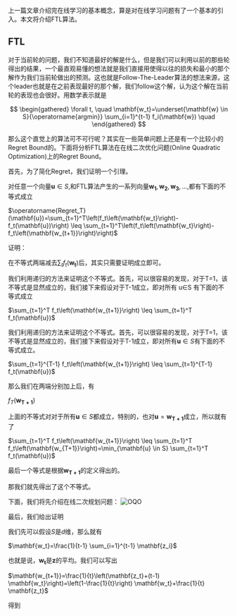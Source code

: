 上一篇文章介绍完在线学习的基本概念，算是对在线学习问题有了一个基本的引入。本文将介绍FTL算法。

## FTL

对于当前轮的问题，我们不知道最好的解是什么，但是我们可以利用以前的那些轮得出的结果，一个最直观易懂的想法就是我们直接用使得以往的损失和最小的那个解作为我们当前轮做出的预测。这也就是Follow-The-Leader算法的想法来源，这个leader也就是在之前表现最好的那个解，我们follow这个解，认为这个解在当前轮的表现也会很好。用数学表示就是

$$ \begin{gathered} \forall t, \quad \mathbf{w_t}=\underset{\mathbf{w} \in S}{\operatorname{argmin}} \sum_{i=1}^{t-1} f_i(\mathbf{w}) \quad \end{gathered} $$

那么这个直觉上的算法可不可行呢？其实在一些简单问题上还是有一个比较小的Regret Bound的。下面将分析FTL算法在在线二次优化问题(Online Quadratic Optimization)上的Regret Bound。

首先，为了简化Regret，我们证明一个引理。

对任意一个向量$\mathbf{u}∈S$,和FTL算法产生的一系列向量$\mathbf{w_1},\mathbf{w_2},\mathbf{w_3},...,$都有下面的不等式成立

$\operatorname{Regret_T}(\mathbf{u})=\sum_{t=1}^T\left(f_t\left(\mathbf{w_t}\right)-f_t(\mathbf{u})\right) \leq \sum_{t=1}^T\left(f_t\left(\mathbf{w_t}\right)-f_t\left(\mathbf{w_{t+1}}\right)\right)$

证明：

在不等式两端减去$\sum_t f_t\left(\mathbf{w_t}\right)$后，其实只需要证明成立即可。

我们利用递归的方法来证明这个不等式。首先，可以很容易的发现，对于T=1，该不等式是显然成立的，我们接下来假设对于T-1成立，即对所有 u∈S 有下面的不等式成立

$\sum_{t=1}^T f_t\left(\mathbf{w_{t+1}}\right) \leq \sum_{t=1}^T f_t(\mathbf{u})$

我们利用递归的方法来证明这个不等式。首先，可以很容易的发现，对于T=1，该不等式是显然成立的，我们接下来假设对于T-1成立，即对所有$\mathbf{u}∈S$有下面的不等式成立。

$\sum_{t=1}^{T-1} f_t\left(\mathbf{w_{t+1}}\right) \leq \sum_{t=1}^{T-1} f_t(\mathbf{u})$

那么我们在两端分别加上后，有

$f_T\left(\mathbf{w_{T+1}}\right)$

上面的不等式对对于所有$\mathbf{u}∈S$都成立，特别的，也对$\mathbf{u}=\mathbf{w_{T+1}}$成立，所以就有了

$\sum_{t=1}^T f_t\left(\mathbf{w_{t+1}}\right) \leq \sum_{t=1}^T f_t\left(\mathbf{w_{T+1}}\right)=\min_{\mathbf{u} \in S} \sum_{t=1}^T f_t(\mathbf{u})$

最后一个等式是根据$\mathbf{w_{T+1}}$的定义得出的。

那我们就先得出了这个不等式。

下面，我们将先介绍在线二次规划问题：
![OQO](https://pic4.zhimg.com/v2-dceee1c6e1aa4fd285bd901be87e5cab_r.jpg)

最后，我们给出证明

我们先可以假设$S$是$d$维，那么就有

$\mathbf{w_t}=\frac{1}{t-1} \sum_{i=1}^{t-1} \mathbf{z_i}$

也就是说，$\mathbf{w_t}$是$\mathbf{z}$的平均。我们可以写出

$\mathbf{w_{t+1}}=\frac{1}{t}\left(\mathbf{z_t}+(t-1) \mathbf{w_t}\right)=\left(1-\frac{1}{t}\right) \mathbf{w_t}+\frac{1}{t} \mathbf{z_t}$

得到
